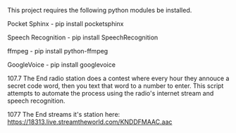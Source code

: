 This project requires the following python modules be installed.

Pocket Sphinx - pip install pocketsphinx

Speech Recognition - pip install SpeechRecognition

ffmpeg - pip install python-ffmpeg

GoogleVoice - pip install googlevoice

107.7 The End radio station does a contest where every hour they annouce a secret code word, then you text that word to a number to enter. This script attempts to automate the process using the radio's internet stream and speech recognition.

1077 The End streams it's station here:
https://18313.live.streamtheworld.com/KNDDFMAAC.aac

